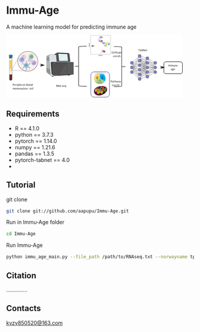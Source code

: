 # Immu-Age
A machine learning model for predicting immune age

![image](https://github.com/aapupu/Immu-Age/blob/abe7564596203b20b2e05ae012aaa154db7eafed/img/1702047552565.jpg)


## Requirements
- R == 4.1.0
- python == 3.7.3
- pytorch == 1.14.0
- numpy == 1.21.6
- pandas == 1.3.5
- pytorch-tabnet == 4.0
- 

Tutorial
-------
git clone
```bash
git clone git://github.com/aapupu/Immu-Age.git
```
Run in Immu-Age folder
```bash
cd Immu-Age
```
Run Immu-Age
```bash
python immu_age_main.py --file_path /path/to/RNAseq.txt --norwayname tpm/count
```

Citation
-------
..............

Contacts
-------
kyzy850520@163.com
